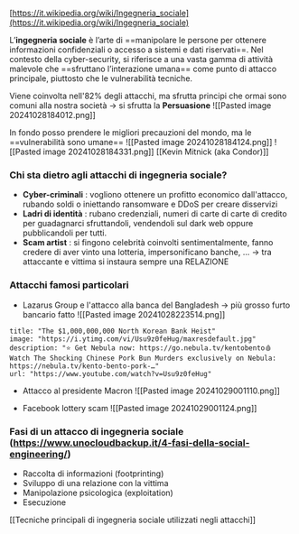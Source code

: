 [https://it.wikipedia.org/wiki/Ingegneria_sociale](https://it.wikipedia.org/wiki/Ingegneria_sociale)

L’**ingegneria sociale** è l’arte di ==manipolare le persone per ottenere informazioni confidenziali o accesso a sistemi e dati riservati==. Nel contesto della cyber-security, si riferisce a una vasta gamma di attività malevole che ==sfruttano l’interazione umana== come punto di attacco principale, piuttosto che le vulnerabilità tecniche.

Viene coinvolta nell'82% degli attacchi, ma sfrutta principi che ormai sono comuni alla nostra società -> si sfrutta la **Persuasione**
![[Pasted image 20241028184012.png]]

In fondo posso prendere le migliori precauzioni del mondo, ma le ==vulnerabilità sono umane==
![[Pasted image 20241028184124.png]]
![[Pasted image 20241028184331.png]]
[[Kevin Mitnick (aka Condor)]]

### Chi sta dietro agli attacchi di ingegneria sociale?
- **Cyber-criminali** : vogliono ottenere un profitto economico dall'attacco, rubando soldi o iniettando ransomware e DDoS per creare disservizi
- **Ladri di identità** : rubano credenziali, numeri di carte di carte di credito per guadagnarci sfruttandoli, vendendoli sul dark web oppure pubblicandoli per tutti.
- **Scam artist** : si fingono celebrità coinvolti sentimentalmente, fanno credere di aver vinto una lotteria, impersonificano banche, ...
-> tra attaccante e vittima si instaura sempre una RELAZIONE

### Attacchi famosi particolari
- Lazarus Group e l'attacco alla banca del Bangladesh -> più grosso furto bancario fatto ![[Pasted image 20241028223514.png]]
```embed
title: "The $1,000,000,000 North Korean Bank Heist"
image: "https://i.ytimg.com/vi/Usu9z0feHug/maxresdefault.jpg"
description: "⭐️ Get Nebula now: https://go.nebula.tv/kentobento🩸 Watch The Shocking Chinese Pork Bun Murders exclusively on Nebula: https://nebula.tv/kento-bento-pork-…"
url: "https://www.youtube.com/watch?v=Usu9z0feHug"
```

  
- Attacco al presidente Macron
  ![[Pasted image 20241029001110.png]]
  
- Facebook lottery scam
  ![[Pasted image 20241029001124.png]]
  
### Fasi di un attacco di ingegneria sociale (https://www.unocloudbackup.it/4-fasi-della-social-engineering/)
- Raccolta di informazioni (footprinting)
- Sviluppo di una relazione con la vittima 
- Manipolazione psicologica (exploitation)
- Esecuzione


[[Tecniche principali di ingegneria sociale utilizzati negli attacchi]]
